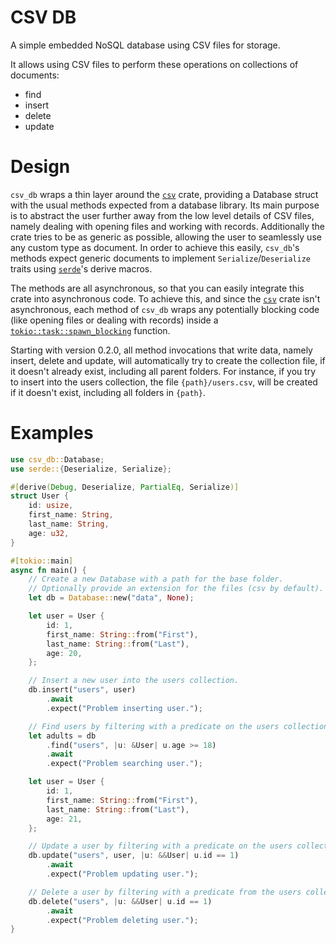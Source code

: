 # CSV DB

A simple embedded NoSQL database using CSV files for storage.

It allows using CSV files to perform these operations on collections of documents:

* find
* insert
* delete
* update

# Design

`csv_db` wraps a thin layer around the [`csv`] crate, providing a Database struct with the usual
methods expected from a database library. Its main purpose is to abstract the user further away
from the low level details of CSV files, namely dealing with opening files and working with
records. Additionally the crate tries to be as generic as possible, allowing the user to
seamlessly use any custom type as document. In order to achieve this easily, `csv_db`'s methods
expect generic documents to implement `Serialize`/`Deserialize` traits using [`serde`]'s derive
macros.

The methods are all asynchronous, so that you can easily integrate this crate into asynchronous
code. To achieve this, and since the [`csv`] crate isn't asynchronous, each method of `csv_db`
wraps any potentially blocking code (like opening files or dealing with records) inside a
[`tokio::task::spawn_blocking`] function.

Starting with version 0.2.0, all method invocations that write data, namely insert, delete and
update, will automatically try to create the collection file, if it doesn't already exist,
including all parent folders. For instance, if you try to insert into the users collection, the
file `{path}/users.csv`, will be created if it doesn't exist, including all folders in `{path}`.

[`csv`]: https://docs.rs/csv/1.2.2/x86_64-unknown-linux-gnu/csv/index.html
[`serde`]: https://docs.rs/serde/1.0.188/x86_64-unknown-linux-gnu/serde/index.html
[`tokio::task::spawn_blocking`]: https://docs.rs/tokio/1.32.0/x86_64-unknown-linux-gnu/tokio/task/blocking/fn.spawn_blocking.html

# Examples

```rust
use csv_db::Database;
use serde::{Deserialize, Serialize};

#[derive(Debug, Deserialize, PartialEq, Serialize)]
struct User {
    id: usize,
    first_name: String,
    last_name: String,
    age: u32,
}

#[tokio::main]
async fn main() {
    // Create a new Database with a path for the base folder.
    // Optionally provide an extension for the files (csv by default).
    let db = Database::new("data", None);

    let user = User {
        id: 1,
        first_name: String::from("First"),
        last_name: String::from("Last"),
        age: 20,
    };

    // Insert a new user into the users collection.
    db.insert("users", user)
        .await
        .expect("Problem inserting user.");

    // Find users by filtering with a predicate on the users collection.
    let adults = db
        .find("users", |u: &User| u.age >= 18)
        .await
        .expect("Problem searching user.");

    let user = User {
        id: 1,
        first_name: String::from("First"),
        last_name: String::from("Last"),
        age: 21,
    };

    // Update a user by filtering with a predicate on the users collection.
    db.update("users", user, |u: &&User| u.id == 1)
        .await
        .expect("Problem updating user.");

    // Delete a user by filtering with a predicate from the users collection.
    db.delete("users", |u: &&User| u.id == 1)
        .await
        .expect("Problem deleting user.");
}
```